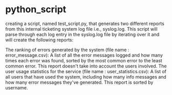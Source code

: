 # python_script
creating a script, named test_script.py, that generates two different reports from this internal ticketing system log file i.e., syslog.log. This script will parse through each log entry in the syslog.log file by iterating over it and will create the following reports:

The ranking of errors generated by the system (file name : error_message.csv):
A list of all the error messages logged and how many times each error was found, sorted by the most common error to the least common error. This report doesn't take into account the users involved.
The user usage statistics for the service (file name : user_statistics.csv): 
A list of all users that have used the system, including how many info messages and how many error messages they've generated. This report is sorted by username.
